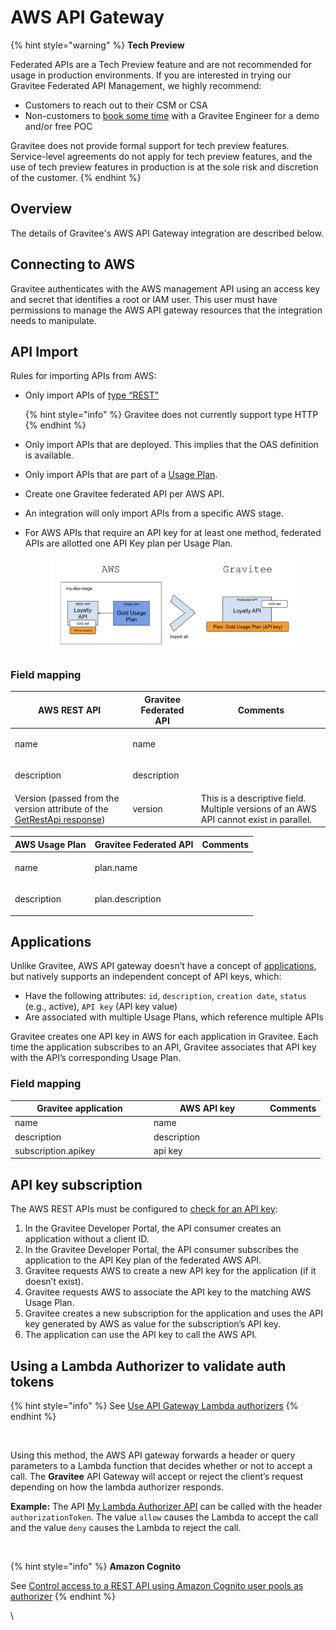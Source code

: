 # AWS API Gateway

{% hint style="warning" %}
**Tech Preview**

Federated APIs are a Tech Preview feature and are not recommended for usage in production environments. If you are interested in trying our Gravitee Federated API Management, we highly recommend:

* Customers to reach out to their CSM or CSA
* Non-customers to [book some time](https://www.gravitee.io/demo) with a Gravitee Engineer for a demo and/or free POC



Gravitee does not provide formal support for tech preview features. Service-level agreements do not apply for tech preview features, and the use of tech preview features in production is at the sole risk and discretion of the customer.
{% endhint %}

## Overview

The details of Gravitee's AWS API Gateway integration are described below.&#x20;

## Connecting to AWS

Gravitee authenticates with the AWS management API using an access key and secret that identifies a root or IAM user. This user must have permissions to manage the AWS API gateway resources that the integration needs to manipulate.

## API Import

Rules for importing APIs from AWS:

*   Only import APIs of [type “REST”](https://docs.aws.amazon.com/apigateway/latest/developerguide/http-api-vs-rest.html)

    {% hint style="info" %}
    Gravitee does not currently support type HTTP
    {% endhint %}
* Only import APIs that are deployed. This implies that the OAS definition is available.
* Only import APIs that are part of a [Usage Plan](https://docs.aws.amazon.com/apigateway/latest/developerguide/api-gateway-api-usage-plans.html).
* Create one Gravitee federated API per AWS API.
* An integration will only import APIs from a specific AWS stage.
*   For AWS APIs that require an API key for at least one method, federated APIs are allotted one API Key plan per Usage Plan.&#x20;

    <figure><img src="../../../.gitbook/assets/aws api gateway federation.png" alt=""><figcaption></figcaption></figure>

### Field mapping

| AWS REST API                                                                                                                                     | Gravitee Federated API | Comments                                                                               |
| ------------------------------------------------------------------------------------------------------------------------------------------------ | ---------------------- | -------------------------------------------------------------------------------------- |
| name                                                                                                                                             | name                   | <p><br></p>                                                                            |
| description                                                                                                                                      | description            | <p><br></p>                                                                            |
| Version (passed from the version attribute of the [GetRestApi response](https://docs.aws.amazon.com/apigateway/latest/api/API\_GetRestApi.html)) | version                | This is a descriptive field. Multiple versions of an AWS API cannot exist in parallel. |

| AWS Usage Plan | Gravitee Federated API | Comments    |
| -------------- | ---------------------- | ----------- |
| name           | plan.name              | <p><br></p> |
| description    | plan.description       | <p><br></p> |

## Applications

Unlike Gravitee, AWS API gateway doesn’t have a concept of [applications](../../api-exposure-plans-applications-and-subscriptions/applications.md), but natively supports an independent concept of API keys, which:

* Have the following attributes: `id`, `description`, `creation date`, `status` (e.g., active), `API key` (API key value)
* Are associated with multiple Usage Plans, which reference multiple APIs

Gravitee creates one API key in AWS for each application in Gravitee. Each time the application subscribes to an API, Gravitee associates that API key with the API’s corresponding Usage Plan.&#x20;

### Field mapping

<table><thead><tr><th width="208">Gravitee application</th><th width="172">AWS API key</th><th>Comments</th></tr></thead><tbody><tr><td>name</td><td>name</td><td><br></td></tr><tr><td>description</td><td>description</td><td><br></td></tr><tr><td>subscription.apikey</td><td>api key</td><td><br></td></tr></tbody></table>

## API key subscription

The AWS REST APIs must be configured to [check for an API key](https://docs.aws.amazon.com/apigateway/latest/developerguide/api-gateway-setup-api-key-with-console.html):

1. In the Gravitee Developer Portal, the API consumer creates an application without a client ID.
2. In the Gravitee Developer Portal, the API consumer subscribes the application to the API Key plan of the federated AWS API.
3. Gravitee requests AWS to create a new API key for the application (if it doesn’t exist).
4. Gravitee requests AWS to associate the API key to the matching AWS Usage Plan.
5. Gravitee creates a new subscription for the application and uses the API key generated by AWS as value for the subscription’s API key.
6. The application can use the API key to call the AWS API.

## Using a Lambda Authorizer to validate auth tokens

{% hint style="info" %}
See [Use API Gateway Lambda authorizers](https://docs.aws.amazon.com/apigateway/latest/developerguide/apigateway-use-lambda-authorizer.html)
{% endhint %}

<figure><img src="https://lh7-eu.googleusercontent.com/NyYzwTkvYA7YuOpIV9FTCVZ-Y9LeypsGZ4z2Rk8Vh76qPqrf0s3gMvh-vmfbOStScMsDWZYseHA1eavvYJFh-m609KNocexsSasdt2XH4hyHWO_REDXyM0xT9t6R2naSxJJKHaEWoyprqdQtj3S2HZY" alt=""><figcaption></figcaption></figure>

Using this method, the AWS API gateway forwards a header or query parameters to a Lambda function that decides whether or not to accept a call. The **Gravitee** API Gateway will accept or reject the client’s request depending on how the lambda authorizer responds.&#x20;

**Example:** The API [My Lambda Authorizer API](https://eu-west-2.console.aws.amazon.com/apigateway/main/apis/437wmzcl19/resources?api=437wmzcl19\&experience=rest\&region=eu-west-2) can be called with the header `authorizationToken`. The value `allow` causes the Lambda to accept the call and the value `deny` causes the Lambda to reject the call.&#x20;

<figure><img src="https://lh7-eu.googleusercontent.com/8ytKdaRKGOxBo3B8gVi4kgDRJoVqG0Yadd18f0NkImKRkAA6UMnmZCFrJ5oePx1r0trqfBRPr84B4r7HJeoIiK77aE6X8GMJKxyHbo4LB_VR0pvX3HZckPsxlDP_GRAox-Cz4WGCnQ1hkOvHgRKB4uc" alt=""><figcaption></figcaption></figure>

{% hint style="info" %}
**Amazon Cognito**

See [Control access to a REST API using Amazon Cognito user pools as authorizer](https://docs.aws.amazon.com/apigateway/latest/developerguide/apigateway-integrate-with-cognito.html)
{% endhint %}

\
